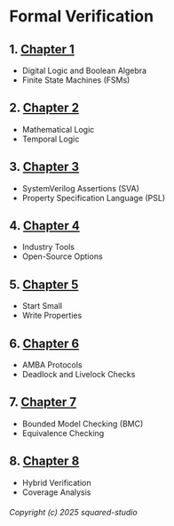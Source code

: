 # Formal Verification
## 1. [Chapter 1](Formal_Verification/chapter_00001.md)
  - Digital Logic and Boolean Algebra
  - Finite State Machines (FSMs)
## 2. [Chapter 2](Formal_Verification/chapter_00002.md)
  - Mathematical Logic
  - Temporal Logic
## 3. [Chapter 3](Formal_Verification/chapter_00003.md)
  - SystemVerilog Assertions (SVA)
  - Property Specification Language (PSL)
## 4. [Chapter 4](Formal_Verification/chapter_00004.md)
  - Industry Tools
  - Open-Source Options
## 5. [Chapter 5](Formal_Verification/chapter_00005.md)
  - Start Small
  - Write Properties
## 6. [Chapter 6](Formal_Verification/chapter_00006.md)
  - AMBA Protocols
  - Deadlock and Livelock Checks
## 7. [Chapter 7](Formal_Verification/chapter_00007.md)
  - Bounded Model Checking (BMC)
  - Equivalence Checking
## 8. [Chapter 8](Formal_Verification/chapter_00008.md)
  - Hybrid Verification
  - Coverage Analysis

###### Copyright (c) 2025 squared-studio

